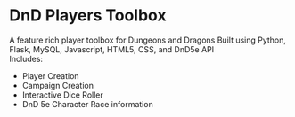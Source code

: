 # DnD Players Toolbox

A feature rich player toolbox for Dungeons and Dragons
Built using Python, Flask, MySQL, Javascript, HTML5, CSS, and DnD5e API <br/>
Includes:
<ul>
  <li>Player Creation</li>
  <li>Campaign Creation</li>
  <li>Interactive Dice Roller</li>
  <li>DnD 5e Character Race information</li>
